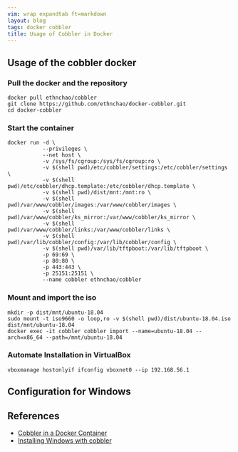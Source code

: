 ```yaml
---
vim: wrap expandtab ft=markdown
layout: blog
tags: docker cobbler
title: Usage of Cobbler in Docker
---
```


## Usage of the cobbler docker

### Pull the docker and the repository

```
docker pull ethnchao/cobbler
git clone https://github.com/ethnchao/docker-cobbler.git
cd docker-cobbler
```

### Start the container

```
docker run -d \
		   --privileges \
		   --net host \
		   -v /sys/fs/cgroup:/sys/fs/cgroup:ro \
		   -v $(shell pwd)/etc/cobbler/settings:/etc/cobbler/settings \
		   -v $(shell pwd)/etc/cobbler/dhcp.template:/etc/cobbler/dhcp.template \
		   -v $(shell pwd)/dist/mnt:/mnt:ro \
		   -v $(shell pwd)/var/www/cobbler/images:/var/www/cobbler/images \
		   -v $(shell pwd)/var/www/cobbler/ks_mirror:/var/www/cobbler/ks_mirror \
		   -v $(shell pwd)/var/www/cobbler/links:/var/www/cobbler/links \
		   -v $(shell pwd)/var/lib/cobbler/config:/var/lib/cobbler/config \
		   -v $(shell pwd)/var/lib/tftpboot:/var/lib/tftpboot \
		   -p 69:69 \
		   -p 80:80 \
		   -p 443:443 \
		   -p 25151:25151 \
		   --name cobbler ethnchao/cobbler
```

### Mount and import the iso

```
mkdir -p dist/mnt/ubuntu-18.04
sudo mount -t iso9660 -o loop,ro -v $(shell pwd)/dist/ubuntu-18.04.iso dist/mnt/ubuntu-18.04
docker exec -it cobbler cobbler import --name=ubuntu-18.04 --arch=x86_64 --path=/mnt/ubuntu-18.04
```

### Automate Installation in VirtualBox

```
vboxmanage hostonlyif ifconfig vboxnet0 --ip 192.168.56.1
```

## Configuration for Windows

## References

  * [Cobbler in a Docker Container](http://container-solutions.com/cobbler-in-a-docker-container/)
  * [Installing Windows with cobbler](https://www.letifer.org/2014/03/26/cobbler-and-windows/)

